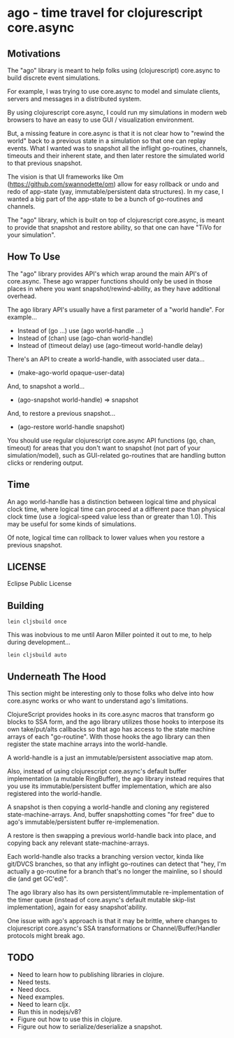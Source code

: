 # ago - time travel for clojurescript core.async

## Motivations

The "ago" library is meant to help folks using (clojurescript)
core.async to build discrete event simulations.

For example, I was trying to use core.async to model and simulate
clients, servers and messages in a distributed system.

By using clojurescript core.async, I could run my simulations in
modern web browsers to have an easy to use GUI / visualization
environment.

But, a missing feature in core.async is that it is not clear how to
"rewind the world" back to a previous state in a simulation so that
one can replay events.  What I wanted was to snapshot all the inflight
go-routines, channels, timeouts and their inherent state, and then
later restore the simulated world to that previous snapshot.

The vision is that UI frameworks like Om
(https://github.com/swannodette/om) allow for easy rollback or undo
and redo of app-state (yay, immutable/persistent data structures).  In
my case, I wanted a big part of the app-state to be a bunch of
go-routines and channels.

The "ago" library, which is built on top of clojurescript core.async,
is meant to provide that snapshot and restore ability, so that one
can have "TiVo for your simulation".

## How To Use

The "ago" library provides API's which wrap around the main API's of
core.async.  These ago wrapper functions should only be used in those
places in where you want snapshot/rewind-ability, as they have
additional overhead.

The ago library API's usually have a first parameter of a "world
handle".  For example...

* Instead of (go ...) use (ago world-handle ...)
* Instead of (chan) use (ago-chan world-handle)
* Instead of (timeout delay) use (ago-timeout world-handle delay)

There's an API to create a world-handle, with associated user data...

* (make-ago-world opaque-user-data)

And, to snapshot a world...

* (ago-snapshot world-handle) => snapshot

And, to restore a previous snapshot...

* (ago-restore world-handle snapshot)

You should use regular clojurescript core.async API functions (go,
chan, timeout) for areas that you don't want to snapshot (not part of
your simulation/model), such as GUI-related go-routines that are
handling button clicks or rendering output.

## Time

An ago world-handle has a distinction between logical time and
physical clock time, where logical time can proceed at a different
pace than physical clock time (use a :logical-speed value less than or
greater than 1.0).  This may be useful for some kinds of simulations.

Of note, logical time can rollback to lower values when you restore a
previous snapshot.

## LICENSE

Eclipse Public License

## Building

    lein cljsbuild once

This was inobvious to me until Aaron Miller pointed it out to me,
to help during development...

    lein cljsbuild auto

## Underneath The Hood

This section might be interesting only to those folks who
delve into how core.async works or who want to understand
ago's limitations.

ClojureScript provides hooks in its core.async macros that transform
go blocks to SSA form, and the ago library utilizes those hooks to
interpose its own take/put/alts callbacks so that ago has access to
the state machine arrays of each "go-routine".  With those hooks the
ago library can then register the state machine arrays into the
world-handle.

A world-handle is a just an immutable/persistent associative map atom.

Also, instead of using clojurescript core.async's default buffer
implementation (a mutable RingBuffer), the ago library instead
requires that you use its immutable/persistent buffer implementation,
which are also registered into the world-handle.

A snapshot is then copying a world-handle and cloning any registered
state-machine-arrays.  And, buffer snapshotting comes "for free"
due to ago's immutable/persistent buffer re-implemenation.

A restore is then swapping a previous world-handle back into place,
and copying back any relevant state-machine-arrays.

Each world-handle also tracks a branching version vector, kinda like
git/DVCS branches, so that any inflight go-routines can detect that
"hey, I'm actually a go-routine for a branch that's no longer the
mainline, so I should die (and get GC'ed)".

The ago library also has its own persistent/immutable
re-implementation of the timer queue (instead of core.async's default
mutable skip-list implementation), again for easy snapshot'ability.

One issue with ago's approach is that it may be brittle, where changes
to clojurescript core.async's SSA transformations or
Channel/Buffer/Handler protocols might break ago.

## TODO

* Need to learn how to publishing libraries in clojure.
* Need tests.
* Need docs.
* Need examples.
* Need to learn cljx.
* Run this in nodejs/v8?
* Figure out how to use this in clojure.
* Figure out how to serialize/deserialize a snapshot.
